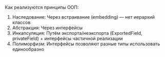 Как реализуются принципы ООП:
1. Наследование: Через встраивание (embedding) — нет иерархий классов
2. Абстракция: Через интерфейсы
3. Инкапсуляция: Путём экспорта/неэкспорта (ExportedField, privateField) + интерфейсы частичной реализации
4. Полиморфизм: Интерфейсы позволяют разные типы использовать единообразно